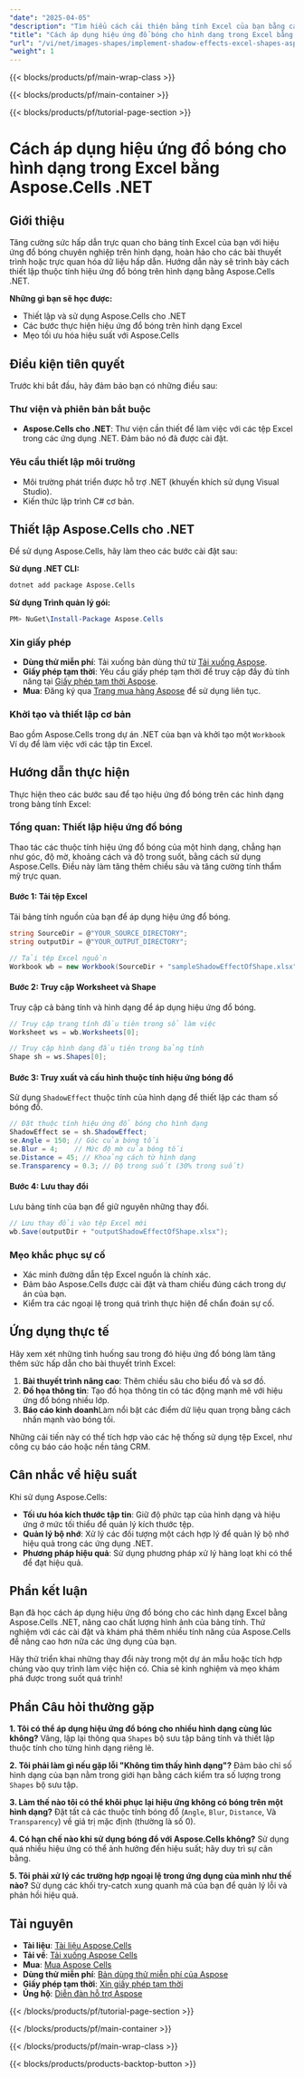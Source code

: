 ```yaml
---
"date": "2025-04-05"
"description": "Tìm hiểu cách cải thiện bảng tính Excel của bạn bằng cách áp dụng hiệu ứng đổ bóng cho hình dạng bằng Aspose.Cells .NET. Làm theo hướng dẫn từng bước của chúng tôi để có hình ảnh trình bày đẹp hơn."
"title": "Cách áp dụng hiệu ứng đổ bóng cho hình dạng trong Excel bằng Aspose.Cells .NET"
"url": "/vi/net/images-shapes/implement-shadow-effects-excel-shapes-aspose-cells-dotnet/"
"weight": 1
---
```


{{< blocks/products/pf/main-wrap-class >}}

{{< blocks/products/pf/main-container >}}

{{< blocks/products/pf/tutorial-page-section >}}


# Cách áp dụng hiệu ứng đổ bóng cho hình dạng trong Excel bằng Aspose.Cells .NET

## Giới thiệu

Tăng cường sức hấp dẫn trực quan cho bảng tính Excel của bạn với hiệu ứng đổ bóng chuyên nghiệp trên hình dạng, hoàn hảo cho các bài thuyết trình hoặc trực quan hóa dữ liệu hấp dẫn. Hướng dẫn này sẽ trình bày cách thiết lập thuộc tính hiệu ứng đổ bóng trên hình dạng bằng Aspose.Cells .NET.

**Những gì bạn sẽ học được:**
- Thiết lập và sử dụng Aspose.Cells cho .NET
- Các bước thực hiện hiệu ứng đổ bóng trên hình dạng Excel
- Mẹo tối ưu hóa hiệu suất với Aspose.Cells

## Điều kiện tiên quyết
Trước khi bắt đầu, hãy đảm bảo bạn có những điều sau:

### Thư viện và phiên bản bắt buộc
- **Aspose.Cells cho .NET**: Thư viện cần thiết để làm việc với các tệp Excel trong các ứng dụng .NET. Đảm bảo nó đã được cài đặt.

### Yêu cầu thiết lập môi trường
- Môi trường phát triển được hỗ trợ .NET (khuyến khích sử dụng Visual Studio).
- Kiến thức lập trình C# cơ bản.

## Thiết lập Aspose.Cells cho .NET
Để sử dụng Aspose.Cells, hãy làm theo các bước cài đặt sau:

**Sử dụng .NET CLI:**
```bash
dotnet add package Aspose.Cells
```

**Sử dụng Trình quản lý gói:**
```powershell
PM> NuGet\Install-Package Aspose.Cells
```

### Xin giấy phép
- **Dùng thử miễn phí**: Tải xuống bản dùng thử từ [Tải xuống Aspose](https://releases.aspose.com/cells/net/).
- **Giấy phép tạm thời**: Yêu cầu giấy phép tạm thời để truy cập đầy đủ tính năng tại [Giấy phép tạm thời Aspose](https://purchase.aspose.com/temporary-license/).
- **Mua**: Đăng ký qua [Trang mua hàng Aspose](https://purchase.aspose.com/buy) để sử dụng liên tục.

### Khởi tạo và thiết lập cơ bản
Bao gồm Aspose.Cells trong dự án .NET của bạn và khởi tạo một `Workbook` Ví dụ để làm việc với các tập tin Excel.

## Hướng dẫn thực hiện
Thực hiện theo các bước sau để tạo hiệu ứng đổ bóng trên các hình dạng trong bảng tính Excel:

### Tổng quan: Thiết lập hiệu ứng đổ bóng
Thao tác các thuộc tính hiệu ứng đổ bóng của một hình dạng, chẳng hạn như góc, độ mờ, khoảng cách và độ trong suốt, bằng cách sử dụng Aspose.Cells. Điều này làm tăng thêm chiều sâu và tăng cường tính thẩm mỹ trực quan.

#### Bước 1: Tải tệp Excel
Tải bảng tính nguồn của bạn để áp dụng hiệu ứng đổ bóng.
```csharp
string SourceDir = @"YOUR_SOURCE_DIRECTORY";
string outputDir = @"YOUR_OUTPUT_DIRECTORY";

// Tải tệp Excel nguồn
Workbook wb = new Workbook(SourceDir + "sampleShadowEffectOfShape.xlsx");
```

#### Bước 2: Truy cập Worksheet và Shape
Truy cập cả bảng tính và hình dạng để áp dụng hiệu ứng đổ bóng.
```csharp
// Truy cập trang tính đầu tiên trong sổ làm việc
Worksheet ws = wb.Worksheets[0];

// Truy cập hình dạng đầu tiên trong bảng tính
Shape sh = ws.Shapes[0];
```

#### Bước 3: Truy xuất và cấu hình thuộc tính hiệu ứng bóng đổ
Sử dụng `ShadowEffect` thuộc tính của hình dạng để thiết lập các tham số bóng đổ.
```csharp
// Đặt thuộc tính hiệu ứng đổ bóng cho hình dạng
ShadowEffect se = sh.ShadowEffect;
se.Angle = 150; // Góc của bóng tối
se.Blur = 4;    // Mức độ mờ của bóng tối
se.Distance = 45; // Khoảng cách từ hình dạng
se.Transparency = 0.3; // Độ trong suốt (30% trong suốt)
```

#### Bước 4: Lưu thay đổi
Lưu bảng tính của bạn để giữ nguyên những thay đổi.
```csharp
// Lưu thay đổi vào tệp Excel mới
wb.Save(outputDir + "outputShadowEffectOfShape.xlsx");
```

### Mẹo khắc phục sự cố
- Xác minh đường dẫn tệp Excel nguồn là chính xác.
- Đảm bảo Aspose.Cells được cài đặt và tham chiếu đúng cách trong dự án của bạn.
- Kiểm tra các ngoại lệ trong quá trình thực hiện để chẩn đoán sự cố.

## Ứng dụng thực tế
Hãy xem xét những tình huống sau trong đó hiệu ứng đổ bóng làm tăng thêm sức hấp dẫn cho bài thuyết trình Excel:
1. **Bài thuyết trình nâng cao**: Thêm chiều sâu cho biểu đồ và sơ đồ.
2. **Đồ họa thông tin**: Tạo đồ họa thông tin có tác động mạnh mẽ với hiệu ứng đổ bóng nhiều lớp.
3. **Báo cáo kinh doanh**Làm nổi bật các điểm dữ liệu quan trọng bằng cách nhấn mạnh vào bóng tối.

Những cải tiến này có thể tích hợp vào các hệ thống sử dụng tệp Excel, như công cụ báo cáo hoặc nền tảng CRM.

## Cân nhắc về hiệu suất
Khi sử dụng Aspose.Cells:
- **Tối ưu hóa kích thước tập tin**: Giữ độ phức tạp của hình dạng và hiệu ứng ở mức tối thiểu để quản lý kích thước tệp.
- **Quản lý bộ nhớ**: Xử lý các đối tượng một cách hợp lý để quản lý bộ nhớ hiệu quả trong các ứng dụng .NET.
- **Phương pháp hiệu quả**: Sử dụng phương pháp xử lý hàng loạt khi có thể để đạt hiệu quả.

## Phần kết luận
Bạn đã học cách áp dụng hiệu ứng đổ bóng cho các hình dạng Excel bằng Aspose.Cells .NET, nâng cao chất lượng hình ảnh của bảng tính. Thử nghiệm với các cài đặt và khám phá thêm nhiều tính năng của Aspose.Cells để nâng cao hơn nữa các ứng dụng của bạn.

Hãy thử triển khai những thay đổi này trong một dự án mẫu hoặc tích hợp chúng vào quy trình làm việc hiện có. Chia sẻ kinh nghiệm và mẹo khám phá được trong suốt quá trình!

## Phần Câu hỏi thường gặp
**1. Tôi có thể áp dụng hiệu ứng đổ bóng cho nhiều hình dạng cùng lúc không?**
Vâng, lặp lại thông qua `Shapes` bộ sưu tập bảng tính và thiết lập thuộc tính cho từng hình dạng riêng lẻ.

**2. Tôi phải làm gì nếu gặp lỗi "Không tìm thấy hình dạng"?**
Đảm bảo chỉ số hình dạng của bạn nằm trong giới hạn bằng cách kiểm tra số lượng trong `Shapes` bộ sưu tập.

**3. Làm thế nào tôi có thể khôi phục lại hiệu ứng không có bóng trên một hình dạng?**
Đặt tất cả các thuộc tính bóng đổ (`Angle`, `Blur`, `Distance`, Và `Transparency`) về giá trị mặc định (thường là số 0).

**4. Có hạn chế nào khi sử dụng bóng đổ với Aspose.Cells không?**
Sử dụng quá nhiều hiệu ứng có thể ảnh hưởng đến hiệu suất; hãy duy trì sự cân bằng.

**5. Tôi phải xử lý các trường hợp ngoại lệ trong ứng dụng của mình như thế nào?**
Sử dụng các khối try-catch xung quanh mã của bạn để quản lý lỗi và phản hồi hiệu quả.

## Tài nguyên
- **Tài liệu**: [Tài liệu Aspose.Cells](https://reference.aspose.com/cells/net/)
- **Tải về**: [Tải xuống Aspose Cells](https://releases.aspose.com/cells/net/)
- **Mua**: [Mua Aspose Cells](https://purchase.aspose.com/buy)
- **Dùng thử miễn phí**: [Bản dùng thử miễn phí của Aspose](https://releases.aspose.com/cells/net/)
- **Giấy phép tạm thời**: [Xin giấy phép tạm thời](https://purchase.aspose.com/temporary-license/)
- **Ủng hộ**: [Diễn đàn hỗ trợ Aspose](https://forum.aspose.com/c/cells/9)

{{< /blocks/products/pf/tutorial-page-section >}}

{{< /blocks/products/pf/main-container >}}

{{< /blocks/products/pf/main-wrap-class >}}

{{< blocks/products/products-backtop-button >}}